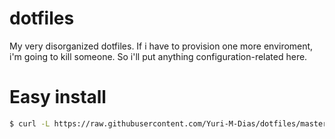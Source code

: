 # dotfiles
My very disorganized dotfiles.
If i have to provision one more enviroment, i'm going to kill someone. So i'll put anything configuration-related here.

# Easy install

```bash
$ curl -L https://raw.githubusercontent.com/Yuri-M-Dias/dotfiles/master/easy_dotfiles | bash
```

<!-- I am nothing but a test message -->

